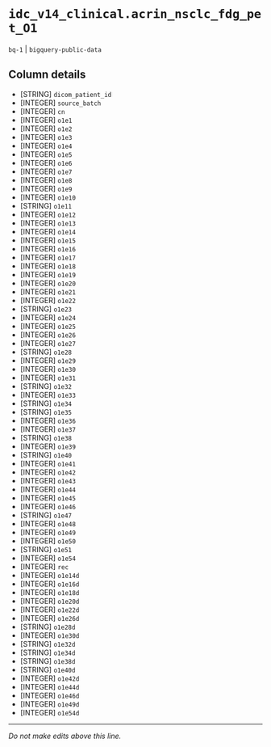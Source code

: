 # `idc_v14_clinical.acrin_nsclc_fdg_pet_O1`
`bq-1` | `bigquery-public-data`

## Column details
* [STRING]    `dicom_patient_id`
* [INTEGER]   `source_batch`
* [INTEGER]   `cn`
* [INTEGER]   `o1e1`
* [INTEGER]   `o1e2`
* [INTEGER]   `o1e3`
* [INTEGER]   `o1e4`
* [INTEGER]   `o1e5`
* [INTEGER]   `o1e6`
* [INTEGER]   `o1e7`
* [INTEGER]   `o1e8`
* [INTEGER]   `o1e9`
* [INTEGER]   `o1e10`
* [STRING]    `o1e11`
* [INTEGER]   `o1e12`
* [INTEGER]   `o1e13`
* [INTEGER]   `o1e14`
* [INTEGER]   `o1e15`
* [INTEGER]   `o1e16`
* [INTEGER]   `o1e17`
* [INTEGER]   `o1e18`
* [INTEGER]   `o1e19`
* [INTEGER]   `o1e20`
* [INTEGER]   `o1e21`
* [INTEGER]   `o1e22`
* [STRING]    `o1e23`
* [INTEGER]   `o1e24`
* [INTEGER]   `o1e25`
* [INTEGER]   `o1e26`
* [INTEGER]   `o1e27`
* [STRING]    `o1e28`
* [INTEGER]   `o1e29`
* [INTEGER]   `o1e30`
* [INTEGER]   `o1e31`
* [STRING]    `o1e32`
* [INTEGER]   `o1e33`
* [STRING]    `o1e34`
* [STRING]    `o1e35`
* [INTEGER]   `o1e36`
* [INTEGER]   `o1e37`
* [STRING]    `o1e38`
* [INTEGER]   `o1e39`
* [STRING]    `o1e40`
* [INTEGER]   `o1e41`
* [INTEGER]   `o1e42`
* [INTEGER]   `o1e43`
* [INTEGER]   `o1e44`
* [INTEGER]   `o1e45`
* [INTEGER]   `o1e46`
* [STRING]    `o1e47`
* [INTEGER]   `o1e48`
* [INTEGER]   `o1e49`
* [INTEGER]   `o1e50`
* [STRING]    `o1e51`
* [INTEGER]   `o1e54`
* [INTEGER]   `rec`
* [INTEGER]   `o1e14d`
* [INTEGER]   `o1e16d`
* [INTEGER]   `o1e18d`
* [INTEGER]   `o1e20d`
* [INTEGER]   `o1e22d`
* [INTEGER]   `o1e26d`
* [STRING]    `o1e28d`
* [INTEGER]   `o1e30d`
* [STRING]    `o1e32d`
* [STRING]    `o1e34d`
* [STRING]    `o1e38d`
* [STRING]    `o1e40d`
* [INTEGER]   `o1e42d`
* [INTEGER]   `o1e44d`
* [INTEGER]   `o1e46d`
* [INTEGER]   `o1e49d`
* [INTEGER]   `o1e54d`

-------------------------------------------------------------------------------
*Do not make edits above this line.*
